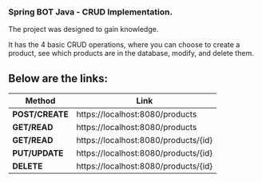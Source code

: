 ### Spring BOT Java - CRUD Implementation.

The project was designed to gain knowledge.

It has the 4 basic CRUD operations, where you can choose to create a product, see which products are in the database, modify, and delete them.

## Below are the links:

|Method| Link |
|------|------|
| **POST/CREATE**  | https://localhost:8080/products |
| **GET/READ**  | https://localhost:8080/products |
| **GET/READ**  | https://localhost:8080/products/{id} |
| **PUT/UPDATE**  | https://localhost:8080/products/{id} |
| **DELETE**  | https://localhost:8080/products/{id} |
